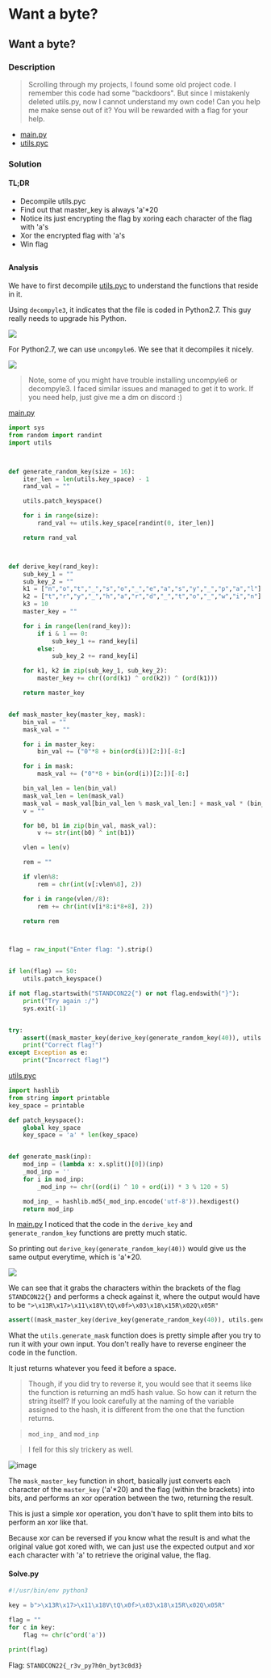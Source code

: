 # Want a byte?

## Want a byte?

### Description

> Scrolling through my projects, I found some old project code. I remember this code had some "backdoors". But since I mistakenly deleted utils.py, now I cannot understand my own code! Can you help me make sense out of it? You will be rewarded with a flag for your help.

* [main.py](../Want%20a%20byte)
* [utils.pyc](../Want%20a%20byte)

### Solution

#### TL;DR

* Decompile utils.pyc
* Find out that master\_key is always 'a'\*20
* Notice its just encrypting the flag by xoring each character of the flag with 'a's
* Xor the encrypted flag with 'a's
* Win flag

##

#### Analysis

We have to first decompile [utils.pyc](../Want%20a%20byte) to understand the functions that reside in it.

Using `decompyle3`, it indicates that the file is coded in Python2.7. This guy really needs to upgrade his Python.

![](https://user-images.githubusercontent.com/83258849/174642595-3dedee4a-c3f6-4164-83d7-8c2b71c1f29c.png)

For Python2.7, we can use `uncompyle6`. We see that it decompiles it nicely.

![](https://user-images.githubusercontent.com/83258849/174642733-956014cc-62d3-47d2-9fe2-e1ea5797e43c.png)

> Note, some of you might have trouble installing uncompyle6 or decompyle3. I faced similar issues and managed to get it to work. If you need help, just give me a dm on discord :)

[main.py](../Want%20a%20byte)

```python
import sys
from random import randint
import utils



def generate_random_key(size = 16):
    iter_len = len(utils.key_space) - 1
    rand_val = ""

    utils.patch_keyspace()

    for i in range(size):
        rand_val += utils.key_space[randint(0, iter_len)]

    return rand_val



def derive_key(rand_key):
    sub_key_1 = ""
    sub_key_2 = ""
    k1 = ["n","o","t","_","s","o","_","e","a","s","y","_","p","a","l"]
    k2 = ["t","r","y","_","h","a","r","d","_","t","o","_","w","i","n"]
    k3 = 10
    master_key = ""

    for i in range(len(rand_key)):
        if i & 1 == 0:
            sub_key_1 += rand_key[i]
        else:
            sub_key_2 += rand_key[i]

    for k1, k2 in zip(sub_key_1, sub_key_2):
        master_key += chr((ord(k1) ^ ord(k2)) ^ (ord(k1)))

    return master_key


def mask_master_key(master_key, mask):
    bin_val = ""
    mask_val = ""

    for i in master_key:
        bin_val += ("0"*8 + bin(ord(i))[2:])[-8:]

    for i in mask:
        mask_val += ("0"*8 + bin(ord(i))[2:])[-8:]

    bin_val_len = len(bin_val)
    mask_val_len = len(mask_val)
    mask_val = mask_val[bin_val_len % mask_val_len:] + mask_val * (bin_val_len // mask_val_len)
    v = ""

    for b0, b1 in zip(bin_val, mask_val):
        v += str(int(b0) ^ int(b1))

    vlen = len(v)

    rem = ""

    if vlen%8:
        rem = chr(int(v[:vlen%8], 2))

    for i in range(vlen//8):
        rem += chr(int(v[i*8:i*8+8], 2))

    return rem



flag = raw_input("Enter flag: ").strip()


if len(flag) == 50:
    utils.patch_keyspace()

if not flag.startswith("STANDCON22{") or not flag.endswith("}"):
    print("Try again :/")
    sys.exit(-1)


try:
    assert((mask_master_key(derive_key(generate_random_key(40)), utils.generate_mask(flag[11:-1]))) == ">\x13R\x17>\x11\x18V\tQ\x0f>\x03\x18\x15R\x02Q\x05R")
    print("Correct flag!")
except Exception as e:
    print("Incorrect flag!")
```

[utils.pyc](../Want%20a%20byte)

```python
import hashlib
from string import printable
key_space = printable

def patch_keyspace():
    global key_space
    key_space = 'a' * len(key_space)


def generate_mask(inp):
    mod_inp = (lambda x: x.split()[0])(inp)
    _mod_inp = ''
    for i in mod_inp:
        _mod_inp += chr((ord(i) ^ 10 + ord(i)) * 3 % 120 + 5)

    mod_inp_ = hashlib.md5(_mod_inp.encode('utf-8')).hexdigest()
    return mod_inp
```

In [main.py](../Want%20a%20byte) I noticed that the code in the `derive_key` and `generate_random_key` functions are pretty much static.

So printing out `derive_key(generate_random_key(40))` would give us the same output everytime, which is 'a'\*20.

![](https://user-images.githubusercontent.com/83258849/174644594-33417997-2be3-4692-a993-56f1a7ea3f49.png)

We can see that it grabs the characters within the brackets of the flag `STANDCON22{}` and performs a check against it, where the output would have to be `">\x13R\x17>\x11\x18V\tQ\x0f>\x03\x18\x15R\x02Q\x05R"`

```python
assert((mask_master_key(derive_key(generate_random_key(40)), utils.generate_mask(flag[11:-1]))) == ">\x13R\x17>\x11\x18V\tQ\x0f>\x03\x18\x15R\x02Q\x05R")
```

What the `utils.generate_mask` function does is pretty simple after you try to run it with your own input. You don't really have to reverse engineer the code in the function.

It just returns whatever you feed it before a space.

> Though, if you did try to reverse it, you would see that it seems like the function is returning an md5 hash value. So how can it return the string itself? If you look carefully at the naming of the variable assigned to the hash, it is different from the one that the function returns.

> `mod_inp_` and `mod_inp`

> I fell for this sly trickery as well.

![image](https://user-images.githubusercontent.com/83258849/174645724-10f8f052-53f5-4d49-886f-bb59d2694956.png)

The `mask_master_key` function in short, basically just converts each character of the `master_key` ('a'\*20) and the flag (within the brackets) into bits, and performs an xor operation between the two, returning the result.

This is just a simple xor operation, you don't have to split them into bits to perform an xor like that.

Because xor can be reversed if you know what the result is and what the original value got xored with, we can just use the expected output and xor each character with 'a' to retrieve the original value, the flag.

#### Solve.py

```python
#!/usr/bin/env python3

key = b">\x13R\x17>\x11\x18V\tQ\x0f>\x03\x18\x15R\x02Q\x05R"

flag = ""
for c in key:
	flag += chr(c^ord('a'))

print(flag)
```

Flag: `STANDCON22{_r3v_py7h0n_byt3c0d3}`
